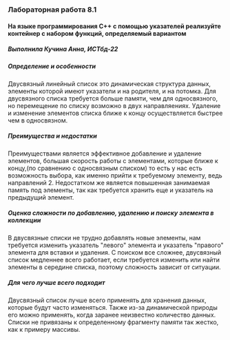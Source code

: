 ### Лабораторная работа 8.1
#### На языке программирования С++ с помощью указателей реализуйте контейнер с набором функций, определяемый вариантом
##### Выполнила Кучина Анна, ИСТбд-22

##### Определение и особенности
Двусвязный линейный список это динамическая структура данных, элементы которой имеют указатели и на родителя, и на потомка. Для двусвязного списка требуется больше памяти, чем для односвязного, но перемещение по списку возможно в двух направляениях. Удаление и изменение элементов списка ближе к концу осуществляется быстрее чем в односвязном.  

##### Преимущества и недостатки
Преимуществами является эффективное добавление и удаление элементов, большая скорость работы с элементами, которые ближе к концу,(по сравнению с односвязным списком) то есть у нас есть возможность выбора, как именно прийти к требуемому элементу, ведь направлений 2. Недостатком же является повышенная занимаемая память под элементы, так как требуется хранить еще и указатель на предыдущий элемент.  

##### Оценка сложности по добавлению, удалению и поиску элемента в коллекции
В двусвязные списки не трудно добавлять новые элементы, нам требуется изменить указатель "левого" элемента и указатель "правого" элемента для вставки и удаления. С поиском все сложнее, двусвязный список медленнее всего работает, если требуется изменить или найти элементы в середине списка, поэтому сложность зависит от ситуации.

##### Для чего лучше всего подходит
Двусвязный список лучше всего применять для хранения данных, которые будут часто изменяться. Также из-за динамической природы его можно применять, когда заранее неизвестно количество данных. Списки не привязаны к определенному фрагменту памяти так жестко, как к примеру массивы.